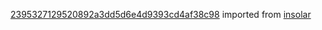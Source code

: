 [2395327129520892a3dd5d6e4d9393cd4af38c98](https://github.com/insolar/insolar/commit/2395327129520892a3dd5d6e4d9393cd4af38c98) imported from [insolar](https://github.com/insolar/insolar)
